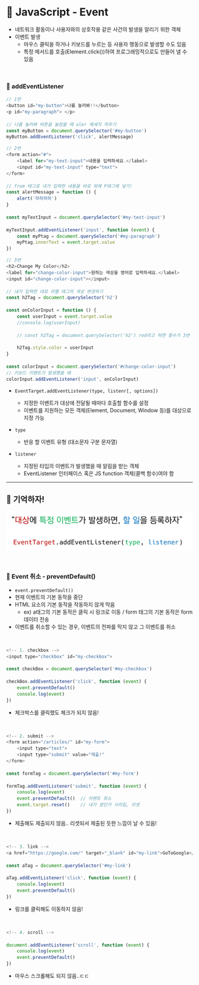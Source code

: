 # 📒 JavaScript - Event

- 네트워크 활동이나 사용자와의 상호작용 같은 사건의 발생을 알리기 위한 객체
- 이벤트 발생
  - 마우스 클릭을 하거나 키보드를 누르는 등 사용자 행동으로 발생할 수도 있음
  - 특정 메서드를 호출(Element.click())하여 프로그래밍적으로도 만들어 낼 수 있음

<br>

### 🌈 addEventListener

```js
// 1번
<button id="my-button">나를 눌러봐!!</button>
<p id="my-paragraph"> </p>

// 나를 눌러봐 버튼을 눌렀을 때 aler 메세지 띄우기
const myButton = document.querySelector('#my-button')
myButton.addEventListener('click', alertMessage)
```

```js
// 2번
<form action="#">
    <label for="my-text-input">내용을 입력하세요.</label>
	<input id="my-text-input" type="text">
</form>

// from 태그로 내가 입력한 내용을 바로 위에 P태그에 넣기!
const alertMessage = function () {
    alert('하하하하')
}

const myTextInput = document.querySelector('#my-text-input')

myTextInput.addEventListener('input', function (event) {
    const myPtag = document.querySelector('#my-paragraph')
    myPtag.innerText = event.target.value
})
```

```js
// 3번
<h2>Change My Color</h2>
<label for="change-color-input">원하는 색상을 영어로 입력하세요.</label>
<input id="change-color-input"></input>

// 내가 입력한 대로 라벨 태그의 색상 변경하기
const h2Tag = document.querySelector('h2')

const onColorInput = function () {
    const userInput = event.target.value
    //console.log(userInput)

    // const h2Tag = document.querySelector('h2') red라고 하면 함수가 3번 실행하는건데 굳이 얘를 그래서 위에 정의

    h2Tag.style.color = userInput
}

const colorInput = document.querySelector('#change-color-input')
// 키보드 이벤트가 발생했을 때
colorInput.addEventListener('input', onColorInput)
```



- `EventTarget.addEventListener(type, listenr[, options])`
  - 지정한 이벤트가 대상에 전달될 때마다 호출할 함수를 설정
  - 이벤트를 지원하는 모든 객체(Element, Document, Window 등)를 대상으로 지정 가능

- `type`
  - 반응 할 이벤트 유형 (대소문자 구분 문자열)
- `listener`
  - 지정된 타입의 이벤트가 발생했을 때 알림을 받는 객체
  - EventListener 인터페이스 혹은 JS function 객체(콜백 함수)여야 함

<hr>

## 📮 기억하자!

![image-20220428084326955](JavaScript%20-%20Event.assets/image-20220428084326955.png)



<br>

### 🌈 Event 취소 - preventDefault()

- `event.preventDefault()`
- 현재 이벤트의 기본 동작을 중단
- HTML 요소의 기본 동작을 작동하지 않게 막음
  - ex) a태그의 기본 동작은 클릭 시 링크로 이동 / form 태그의 기본 동작은 form 데이터 전송
- 이벤트를 취소할 수 있는 경우, 이벤트의 전파를 막지 않고 그 이벤트를 취소

<br>

```js
<!-- 1. checkbox -->
<input type="checkbox" id="my-checkbox">
 
const checkBox = document.querySelector('#my-checkbox')

checkBox.addEventListener('click', function (event) {
    event.preventDefault()
    console.log(event)
})
```

- 체크박스를 클릭했도 체크가 되지 않음!

<br>

```js
<!-- 2. submit -->
<form action="/articles/" id="my-form">
    <input type="text">
    <input type="submit" value="제출!"
</form>

const formTag = document.querySelector('#my-form')            
            
formTag.addEventListener('submit', function (event) {
    console.log(event)
    event.preventDefault()	// 이벤트 취소
    event.target.reset()	// 내가 썼던거 사라짐, 리셋
})
```

- 제출해도 제출되지 않음.. 리셋되서 제출된 듯한 느낌이 날 수 있음!

<br>

```js
<!-- 3. link -->
<a href="https://google.com/" target="_blank" id="my-link">GoToGoogle</a>

const aTag = document.querySelector('#my-link')

aTag.addEventListener('click', function (event) {
    console.log(event)
    event.preventDefault()
})
```

- 링크를 클릭해도 이동하지 않음!

<br>

```js
<!-- 4. scroll -->

document.addEventListener('scroll', function (event) {
    console.log(event)
    event.preventDefault()
})
```

- 마우스 스크롤해도 되지 않음..ㄷㄷ